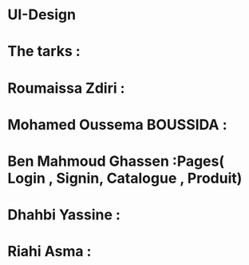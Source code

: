 # UI-Design
# The tarks : 
# Roumaissa Zdiri : 
# Mohamed Oussema BOUSSIDA : 
# Ben Mahmoud Ghassen :Pages( Login , Signin, Catalogue , Produit)
# Dhahbi Yassine :
# Riahi Asma :
